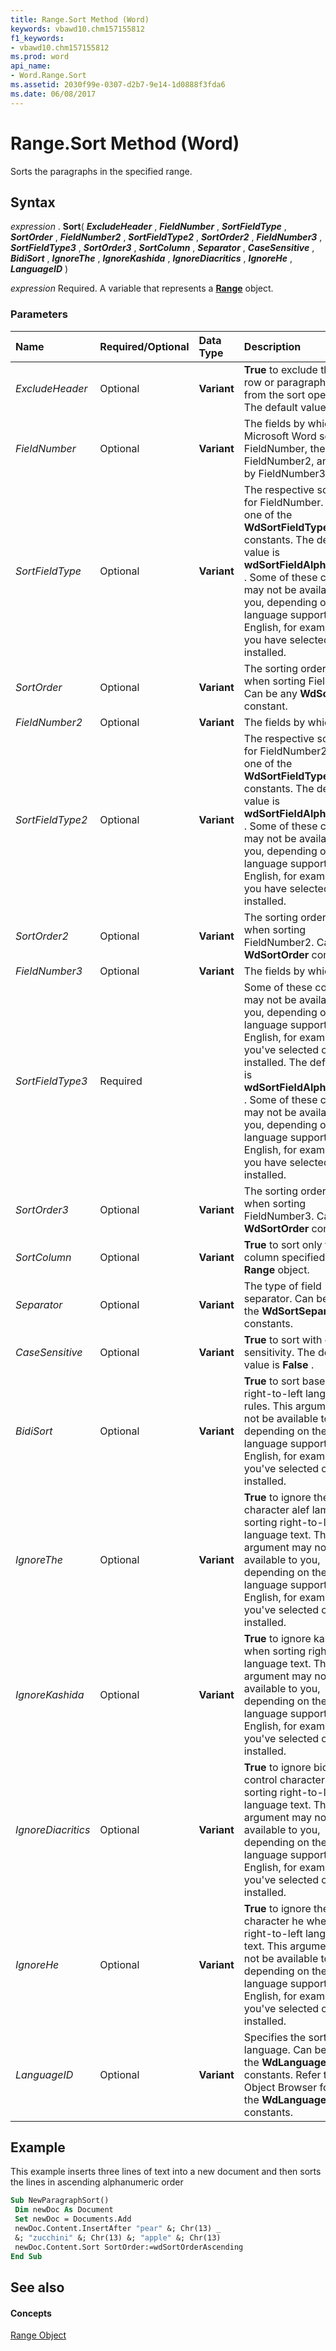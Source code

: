 ```yaml
---
title: Range.Sort Method (Word)
keywords: vbawd10.chm157155812
f1_keywords:
- vbawd10.chm157155812
ms.prod: word
api_name:
- Word.Range.Sort
ms.assetid: 2030f99e-0307-d2b7-9e14-1d0888f3fda6
ms.date: 06/08/2017
---
```



# Range.Sort Method (Word)

Sorts the paragraphs in the specified range.


## Syntax

 _expression_ . **Sort**( **_ExcludeHeader_** , **_FieldNumber_** , **_SortFieldType_** , **_SortOrder_** , **_FieldNumber2_** , **_SortFieldType2_** , **_SortOrder2_** , **_FieldNumber3_** , **_SortFieldType3_** , **_SortOrder3_** , **_SortColumn_** , **_Separator_** , **_CaseSensitive_** , **_BidiSort_** , **_IgnoreThe_** , **_IgnoreKashida_** , **_IgnoreDiacritics_** , **_IgnoreHe_** , **_LanguageID_** )

 _expression_ Required. A variable that represents a **[Range](range-object-word.md)** object.


### Parameters



|**Name**|**Required/Optional**|**Data Type**|**Description**|
|:-----|:-----|:-----|:-----|
| _ExcludeHeader_|Optional| **Variant**| **True** to exclude the first row or paragraph header from the sort operation. The default value is **False** .|
| _FieldNumber_|Optional| **Variant**|The fields by which to sort. Microsoft Word sorts by FieldNumber, then by FieldNumber2, and then by FieldNumber3.|
| _SortFieldType_|Optional| **Variant**|The respective sort types for FieldNumber. Can be one of the **WdSortFieldType** constants. The default value is **wdSortFieldAlphanumeric** . Some of these constants may not be available to you, depending on the language support (U.S. English, for example) that you have selected or installed.|
| _SortOrder_|Optional| **Variant**|The sorting order to use when sorting FieldNumber. Can be any **WdSortOrder** constant.|
| _FieldNumber2_|Optional| **Variant**|The fields by which to sort.|
| _SortFieldType2_|Optional| **Variant**|The respective sort types for FieldNumber2. Can be one of the **WdSortFieldType** constants. The default value is **wdSortFieldAlphanumeric** . Some of these constants may not be available to you, depending on the language support (U.S. English, for example) that you have selected or installed.|
| _SortOrder2_|Optional| **Variant**|The sorting order to use when sorting FieldNumber2. Can be any **WdSortOrder** constant.|
| _FieldNumber3_|Optional| **Variant**|The fields by which to sort.|
| _SortFieldType3_|Required||Some of these constants may not be available to you, depending on the language support (U.S. English, for example) that you've selected or installed. The default value is **wdSortFieldAlphanumeric** . Some of these constants may not be available to you, depending on the language support (U.S. English, for example) that you have selected or installed.|
| _SortOrder3_|Optional| **Variant**|The sorting order to use when sorting FieldNumber3. Can be any **WdSortOrder** constant.|
| _SortColumn_|Optional| **Variant**| **True** to sort only the column specified by the **Range** object.|
| _Separator_|Optional| **Variant**|The type of field separator. Can be one of the **WdSortSeparator** constants.|
| _CaseSensitive_|Optional| **Variant**| **True** to sort with case sensitivity. The default value is **False** .|
| _BidiSort_|Optional| **Variant**| **True** to sort based on right-to-left language rules. This argument may not be available to you, depending on the language support (U.S. English, for example) that you've selected or installed.|
| _IgnoreThe_|Optional| **Variant**| **True** to ignore the Arabic character alef lam when sorting right-to-left language text. This argument may not be available to you, depending on the language support (U.S. English, for example) that you've selected or installed.|
| _IgnoreKashida_|Optional| **Variant**| **True** to ignore kashidas when sorting right-to-left language text. This argument may not be available to you, depending on the language support (U.S. English, for example) that you've selected or installed.|
| _IgnoreDiacritics_|Optional| **Variant**| **True** to ignore bidirectional control characters when sorting right-to-left language text. This argument may not be available to you, depending on the language support (U.S. English, for example) that you've selected or installed.|
| _IgnoreHe_|Optional| **Variant**| **True** to ignore the Hebrew character he when sorting right-to-left language text. This argument may not be available to you, depending on the language support (U.S. English, for example) that you've selected or installed.|
| _LanguageID_|Optional| **Variant**|Specifies the sorting language. Can be one of the **WdLanguageID** constants. Refer to the Object Browser for a list of the **WdLanguageID** constants.|

## Example

This example inserts three lines of text into a new document and then sorts the lines in ascending alphanumeric order


```vb
Sub NewParagraphSort() 
 Dim newDoc As Document 
 Set newDoc = Documents.Add 
 newDoc.Content.InsertAfter "pear" &; Chr(13) _ 
 &; "zucchini" &; Chr(13) &; "apple" &; Chr(13) 
 newDoc.Content.Sort SortOrder:=wdSortOrderAscending 
End Sub
```


## See also


#### Concepts


[Range Object](range-object-word.md)

